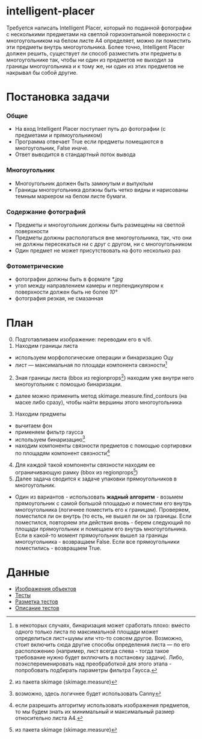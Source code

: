 # intelligent-placer
Требуется написать Intelligent Placer, который по поданной фотографии с несколькими предметами на светлой горизонтальной поверхности с многоугольником на белом листе А4 определяет, можно ли поместить эти предметы внутрь многоугольника.
Более точно, Intelligent Placer должен решить, существует ли способ разместить эти предметы в многоугольнике так, чтобы ни один из предметов не выходил за границы многоугольника и к тому же, ни один из этих предметов не накрывал бы собой другие.
# Постановка задачи
### Общие
- На вход Intelligent Placer поступает путь до фотографии (с предметами и прямоугольником)
- Программа отвечает True если предметы помещаются в многоугольник, False иначе.
- Ответ выводится в стандартный поток вывода

### Многоугольник
- Многоугольник должен быть замкнутым и выпуклым
- Границы многоугольника должны быть четко видны и нарисованы темным маркером на белом листе бумаги.

### Содержание фотографий
- Предметы и многоугольник должны быть размещены на светлой поверхности
- Предметы должны распологаться вне многоугольника, так, что они не должны пересекаться ни с друг с другом, ни с многоугольником
- Один предмет не может присутствовать на фото несколько раз

### Фотометрические
- фотографии должны быть в формате *\*.jpg*
- угол между направлением камеры и перпендикуляром к поверхности должен быть не более *10&deg;*
- фотография резкая, не смазанная


# План
0. Подготавливаем изображение: переводим его в ч/б.
1. Находим границы листа 
  * используем морфологические операции и бинаризацию Оцу
  * лист  — максимальная по площади компонента связности[^0]
2. Зная границы листа (bbox из regionprops[^1]) находим уже внутри него многоугольник с помощью бинаризации.
  * далее можно применить метод skimage.measure.find_contours (на маске либо сразу), чтобы найти вершины этого многоугольника
3. Находим предметы
  * вычитаем фон
  * применяем фильтр гаусса 
  * используем бинаризацию[^2]
  * находим компоненты связности предметов с помощью сортировки по площадям компонент связности[^3]
4. Для каждой такой компоненты связности находим ее ограничивающую рамку (bbox из regionprops[^1])
5. Далее задача сводится к задаче упаковки прямоугольников в многоугольник. 
  * Один из вариантов - использовать **жадный алгоритм** - возьмем прямоугольник с самой большой площадью и поместим его внутрь многоугольника (логичнее поместить его к границам). Проверяем, поместился ли он внутрь (то есть, не вышел ли он за границы. Если поместился, повторяем эти действия вновь - берем следующий по площади прямоугольник и помещаем его внутрь многоугольника. Если в какой-то момент прямоугольник вышел за границы многоугольника - возвращаем False. Если все прямоугольники поместились - возвращаем True.

[^0]: в некоторых случаях, бинаризация может сработать плохо: вместо одного только листа по максимальной площади может определиться лист+шумы или что-то совсем другое. Возможно, стоит включить сюда другие способы определения листа  — по его расположению (например, лист всегда слева - тогда такое требование нужно будет вкллючить в постановку задачи). Либо, поэкспеременировать над преобработкой для этого этапа - попробовать подбирать параметры фильтра Гаусса.
[^1]: из пакета skimage (skimage.measure)
[^2]: возможно, здесь логичнее будет использовать Canny
[^3]: если разрешить алгоритму использовать изображения предметов, то мы будем знать их минимальный и максимальный размер относительно листа А4.
# Данные
- [Изображения объектов](pictures)
- [Тесты](tests)
- [Разметка тестов](tests/tests.csv)
- [Описание тестов](tests/description.txt)
